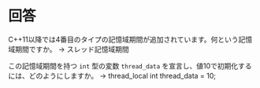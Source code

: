 # 回答

C++11以降では4番目のタイプの記憶域期間が追加されています。何という記憶域期間ですか。
→ スレッド記憶域期間

この記憶域期間を持つ `int` 型の変数 `thread_data` を宣言し、値10で初期化するには、どのようにしますか。
→ thread_local int thread_data = 10;
